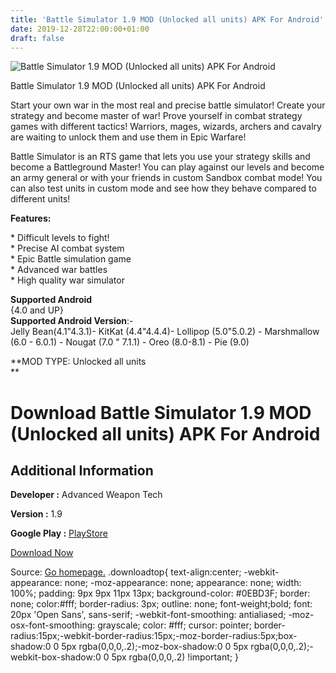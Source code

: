 ```yaml
---
title: 'Battle Simulator 1.9 MOD (Unlocked all units) APK For Android'
date: 2019-12-28T22:00:00+01:00
draft: false
---
```


![Battle Simulator 1.9 MOD (Unlocked all units) APK For Android](https://i2.wp.com/apkhome.net/wp-content/uploads/2019/12/Battle-Simulator-1.9-MOD-Unlocked-all-units.png "Battle Simulator 1.9 MOD (Unlocked all units) APK For Android")

  

Battle Simulator 1.9 MOD (Unlocked all units) APK For Android

Start your own war in the most real and precise battle simulator! Create your strategy and become master of war! Prove yourself in combat strategy games with different tactics! Warriors, mages, wizards, archers and cavalry are waiting to unlock them and use them in Epic Warfare!

Battle Simulator is an RTS game that lets you use your strategy skills and become a Battleground Master! You can play against our levels and become an army general or with your friends in custom Sandbox combat mode! You can also test units in custom mode and see how they behave compared to different units!

**Features:**

\* Difficult levels to fight!  
\* Precise AI combat system  
\* Epic Battle simulation game  
\* Advanced war battles  
\* High quality war simulator

**Supported Android**  
{4.0 and UP}  
**Supported Android Version**:-  
Jelly Bean(4.1"4.3.1)- KitKat (4.4"4.4.4)- Lollipop (5.0"5.0.2) - Marshmallow (6.0 - 6.0.1) - Nougat (7.0 " 7.1.1) - Oreo (8.0-8.1) - Pie (9.0)

**MOD TYPE: Unlocked all units  
**

Download Battle Simulator 1.9 MOD (Unlocked all units) APK For Android
======================================================================

Additional Information
----------------------

**Developer :** Advanced Weapon Tech

**Version :** 1.9

**Google Play :** [PlayStore](https://play.google.com/store/apps/details?id=com.awt.epicbattlesim)

  

[Download Now](https://store4app.co/post/battle-simulator-1-9-mod-unlocked-all-units-apk-for-android_1577558680)

  
Source: [Go homepage.](https://store4app.co/post/battle-simulator-1-9-mod-unlocked-all-units-apk-for-android_1577558680) .downloadtop{ text-align:center; -webkit-appearance: none; -moz-appearance: none; appearance: none; width: 100%; padding: 9px 9px 11px 13px; background-color: #0EBD3F; border: none; color:#fff; border-radius: 3px; outline: none; font-weight;bold; font: 20px 'Open Sans', sans-serif; -webkit-font-smoothing: antialiased; -moz-osx-font-smoothing: grayscale; color: #fff; cursor: pointer; border-radius:15px;-webkit-border-radius:15px;-moz-border-radius:5px;box-shadow:0 0 5px rgba(0,0,0,.2);-moz-box-shadow:0 0 5px rgba(0,0,0,.2);-webkit-box-shadow:0 0 5px rgba(0,0,0,.2) !important; }